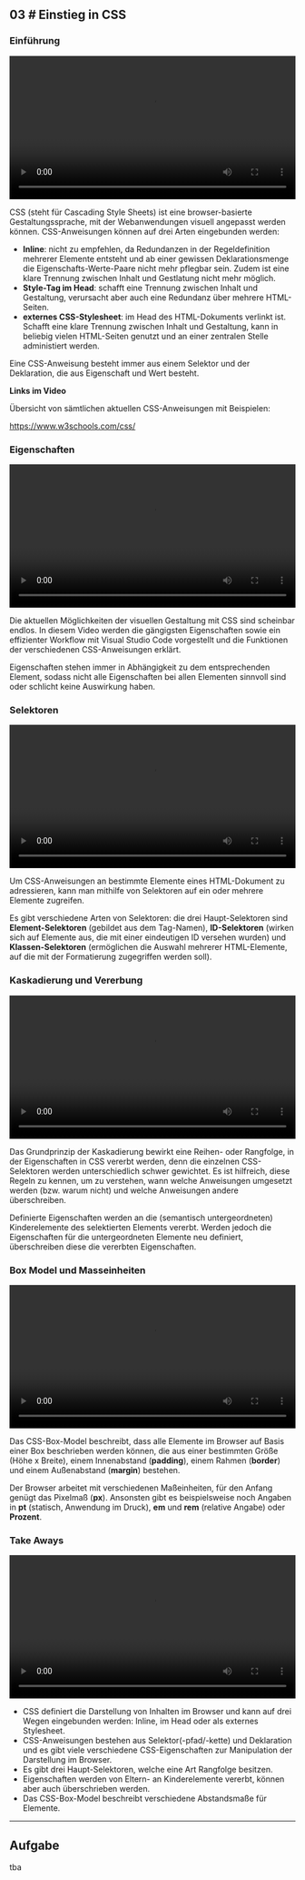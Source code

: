 ## **03 _#_** Einstieg in CSS


### Einführung
<video controls width="100%"> 
    <source src="https://lehre.gabriel-rausch.de/HFU/EIA1_SoSe20/L03/01_Einstieg_in_CSS.mp4" type="video/mp4"> 
    <a href="https://lehre.gabriel-rausch.de/HFU/EIA1_SoSe20/L03/01_Einstieg_in_CSS.mp4">Zum Video</a>
</video>

CSS (steht für Cascading Style Sheets) ist eine browser-basierte Gestaltungssprache, mit der Webanwendungen visuell angepasst werden können. CSS-Anweisungen können auf drei Arten eingebunden werden: 
* **Inline**: nicht zu empfehlen, da Redundanzen in der Regeldefinition mehrerer Elemente entsteht und ab einer gewissen Deklarationsmenge die Eigenschafts-Werte-Paare nicht mehr pflegbar sein. Zudem ist eine klare Trennung zwischen Inhalt und Gestlatung nicht mehr möglich.
* **Style-Tag im Head**: schafft eine Trennung zwischen Inhalt und Gestaltung, verursacht aber auch eine Redundanz über mehrere HTML-Seiten. 
* **externes CSS-Stylesheet**: im Head des HTML-Dokuments verlinkt ist. Schafft eine klare Trennung zwischen Inhalt und Gestaltung, kann in beliebig vielen HTML-Seiten genutzt und an einer zentralen Stelle administiert werden.

Eine CSS-Anweisung besteht immer aus einem Selektor und der Deklaration, die aus Eigenschaft und Wert besteht.

**Links im Video**

Übersicht von sämtlichen aktuellen CSS-Anweisungen mit Beispielen:

<a href="https://www.w3schools.com/css/">https://www.w3schools.com/css/</a>

### Eigenschaften
<video controls width="100%"> 
    <source src="https://lehre.gabriel-rausch.de/HFU/EIA1_SoSe20/L03/02_CSS_Eigenschaften.mp4" type="video/mp4"> 
    <a href="https://lehre.gabriel-rausch.de/HFU/EIA1_SoSe20/L03/02_CSS_Eigenschaften.mp4">Zum Video</a>
</video>

Die aktuellen Möglichkeiten der visuellen Gestaltung mit CSS sind scheinbar endlos. In diesem Video werden die gängigsten Eigenschaften sowie ein effizienter Workflow mit Visual Studio Code vorgestellt und die Funktionen der verschiedenen CSS-Anweisungen erklärt.

Eigenschaften stehen immer in Abhängigkeit zu dem entsprechenden Element, sodass nicht alle Eigenschaften bei allen Elementen sinnvoll sind oder schlicht keine Auswirkung haben.


### Selektoren
<video controls width="100%"> 
    <source src="https://lehre.gabriel-rausch.de/HFU/EIA1_SoSe20/L03/03_CSS_Selektoren.mp4" type="video/mp4"> 
    <a href="https://lehre.gabriel-rausch.de/HFU/EIA1_SoSe20/L03/03_CSS_Selektoren.mp4">Zum Video</a>
</video>

Um CSS-Anweisungen an bestimmte Elemente eines HTML-Dokument zu adressieren, kann man mithilfe von Selektoren auf ein oder mehrere Elemente zugreifen.

Es gibt verschiedene Arten von Selektoren: die drei Haupt-Selektoren sind **Element-Selektoren** (gebildet aus dem Tag-Namen), **ID-Selektoren** (wirken sich auf Elemente aus, die mit einer eindeutigen ID versehen wurden) und **Klassen-Selektoren** (ermöglichen die Auswahl mehrerer HTML-Elemente, auf die mit der Formatierung zugegriffen werden soll).

### Kaskadierung und Vererbung
<video controls width="100%"> 
    <source src="https://lehre.gabriel-rausch.de/HFU/EIA1_SoSe20/L03/04_Kaskadierung_und_Vererbung.mp4" type="video/mp4"> 
    <a href="https://lehre.gabriel-rausch.de/HFU/EIA1_SoSe20/L03/04_Kaskadierung_und_Vererbung.mp4">Zum Video</a>
</video>

Das Grundprinzip der Kaskadierung bewirkt eine Reihen- oder Rangfolge, in der Eigenschaften in CSS vererbt werden, denn die einzelnen CSS-Selektoren werden unterschiedlich schwer gewichtet. Es ist hilfreich, diese Regeln zu kennen, um zu verstehen, wann welche Anweisungen umgesetzt werden (bzw. warum nicht) und welche Anweisungen andere überschreiben.

Definierte Eigenschaften werden an die (semantisch untergeordneten) Kinderelemente des selektierten Elements vererbt. Werden jedoch die Eigenschaften für die untergeordneten Elemente neu definiert, überschreiben diese die vererbten Eigenschaften.

### Box Model und Masseinheiten
<video controls width="100%"> 
    <source src="https://lehre.gabriel-rausch.de/HFU/EIA1_SoSe20/L03/05_CSS_Box_Model_und_Masseinheiten.mp4" type="video/mp4"> 
    <a href="https://lehre.gabriel-rausch.de/HFU/EIA1_SoSe20/L03/05_CSS_Box_Model_und_Masseinheiten.mp4">Zum Video</a>
</video>

Das CSS-Box-Model beschreibt, dass alle Elemente im Browser auf Basis einer Box beschrieben werden können, die aus einer bestimmten Größe (Höhe x Breite), einem Innenabstand (**padding**), einem Rahmen (**border**) und einem Außenabstand (**margin**) bestehen.

Der Browser arbeitet mit verschiedenen Maßeinheiten, für den Anfang genügt das Pixelmaß (**px**). Ansonsten gibt es beispielsweise noch Angaben in **pt** (statisch, Anwendung im Druck), **em** und **rem** (relative Angabe) oder **Prozent**.

### Take Aways
<video controls width="100%"> 
    <source src="https://lehre.gabriel-rausch.de/HFU/EIA1_SoSe20/L03/06_Take_Aways.mp4" type="video/mp4"> 
    <a href="https://lehre.gabriel-rausch.de/HFU/EIA1_SoSe20/L03/06_Take_Aways.mp4">Zum Video</a>
</video>

* CSS definiert die Darstellung von Inhalten im Browser und kann auf drei Wegen eingebunden werden: Inline, im Head oder als externes Stylesheet.
* CSS-Anweisungen bestehen aus Selektor(-pfad/-kette) und Deklaration und es gibt viele verschiedene CSS-Eigenschaften zur Manipulation der Darstellung im Browser.
* Es gibt drei Haupt-Selektoren, welche eine Art Rangfolge besitzen.
* Eigenschaften werden von Eltern- an Kinderelemente vererbt, können aber auch überschrieben werden.
* Das CSS-Box-Model beschreibt verschiedene Abstandsmaße für Elemente.

---

## Aufgabe

tba